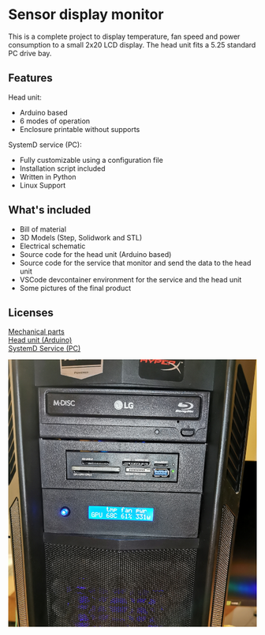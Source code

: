 # Sensor display monitor
This is a complete project to display temperature, fan speed and power consumption to a small 2x20 LCD display. The head unit fits a 5.25 standard PC drive bay.

## Features
Head unit:
- Arduino based
- 6 modes of operation
- Enclosure printable without supports

SystemD service (PC):
- Fully customizable using a configuration file
- Installation script included
- Written in Python
- Linux Support

## What's included
- Bill of material
- 3D Models (Step, Solidwork and STL)
- Electrical schematic
- Source code for the head unit (Arduino based)
- Source code for the service that monitor and send the data to the head unit
- VSCode devcontainer environment for the service and the head unit
- Some pictures of the final product

## Licenses
[Mechanical parts](MECHA/COPYING.TXT)  
[Head unit (Arduino)](SOFT/Arduino/COPYING.TXT)  
[SystemD Service (PC)](SOFT/PC/COPYING.TXT)  

![Picture of the head unit installed into a PC enclosure](MECHA/PNG/Installed.png)
